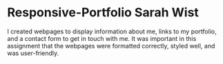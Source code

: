 # Responsive-Portfolio Sarah Wist

I created webpages to display information about me, links to my portfolio, and a contact form to get in touch with me.  It was important in this assignment that the webpages were formatted correctly, styled well, and was user-friendly.
